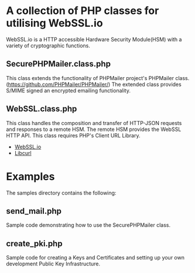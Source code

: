 # A collection of PHP classes for utilising WebSSL.io
WebSSL.io is a HTTP accessible Hardware Security Module(HSM) with a variety of cryptographic functions.

## SecurePHPMailer.class.php
This class extends the functionality of PHPMailer project's PHPMailer class. (https://github.com/PHPMailer/PHPMailer/)
The extended class provides S/MIME signed an encrypted emailing functionality. 

## WebSSL.class.php
This class handles the composition and transfer of HTTP-JSON requests and responses to a remote HSM. 
The remote HSM provides the WebSSL HTTP API. This class requires PHP's Client URL Library.
- [WebSSL.io](https://www.webssl.io)
- [Libcurl](https://www.php.net/manual/en/book.curl.php)




# Examples
The samples directory contains the following:

## send_mail.php
Sample code demonstrating how to use the SecurePHPMailer class. 

## create_pki.php
Sample code for creating a Keys and Certificates and setting up your own development Public Key Infrastructure.














